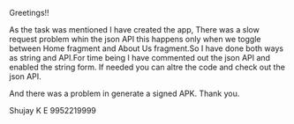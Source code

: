 Greetings!!

As the task was mentioned I have created the app,
There was a  slow request problem whin the json API
this happens only when we toggle between Home fragment and
About Us fragment.So I have done both ways as string 
and API.For time being I have commented out the json API
and enabled the string form. If needed you can altre the 
code and check out the json API.

And there was a problem in generate a signed APK.
Thank you.

Shujay K E
9952219999 
